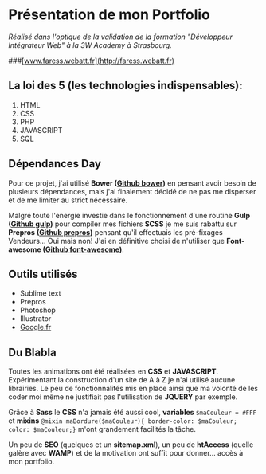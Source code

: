# Présentation de mon Portfolio
*Réalisé dans l'optique de la validation de la formation "Développeur Intégrateur Web" à la 3W Academy à Strasbourg.*

###[www.faress.webatt.fr](http://faress.webatt.fr)

## La loi des 5 (les technologies indispensables):

1. HTML
2. CSS
3. PHP
4. JAVASCRIPT
5. SQL

## Dépendances Day

Pour ce projet, j'ai utilisé **Bower ([Github bower](https://github.com/bower/bower/))** en pensant avoir besoin de plusieurs dépendances, mais j'ai finalement décidé de ne pas me disperser et de me limiter au strict nécessaire.

Malgré toute l'energie investie dans le fonctionnement d'une routine **Gulp ([Github gulp](https://github.com/bower/bower/))** pour compiler mes fichiers **SCSS** je me suis rabattu sur **Prepros ([Github prepros](https://github.com/Subash/Prepros/))** pensant qu'il effectuais les pré-fixages Vendeurs... Oui mais non! J'ai en définitive choisi de n'utiliser que **Font-awesome ([Github font-awesome](https://github.com/FortAwesome/Font-Awesome/))**.

## Outils utilisés

* Sublime text
* Prepros
* Photoshop
* Illustrator
* [Google.fr](https://google.fr/)

## Du Blabla

Toutes les animations ont été réalisées en **CSS** et **JAVASCRIPT**. Expérimentant la construction d'un site de A à Z je n'ai utilisé aucune librairies. Le peu de fonctionnalités mis en place ainsi que ma volonté de les coder moi même ne justifiait pas l'utilisation de **JQUERY** par exemple.

Grâce à **Sass** le **CSS** n'a jamais été aussi cool, **variables** `$maCouleur = #FFF` et **mixins** `@mixin maBordure($maCouleur){ border-color: $maCouleur; color: $maCouleur;}` m'ont grandement facilités la tâche.

Un peu de **SEO** (quelques **<meta>** et un **sitemap.xml**), un peu de **htAccess** (quelle galère avec **WAMP**) et de la motivation ont suffit pour donner... accès à mon portfolio.